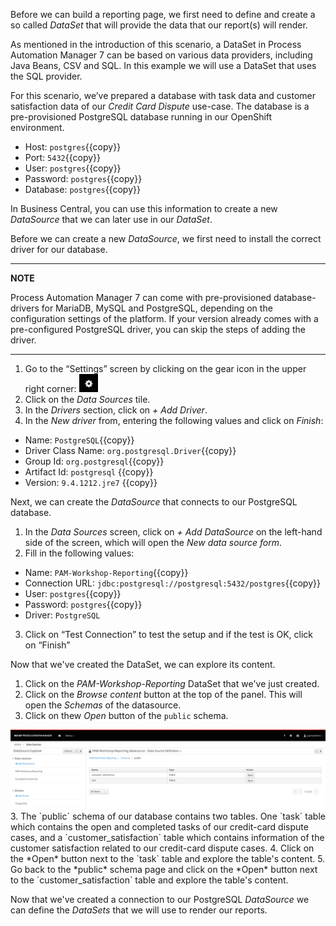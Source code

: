 Before we can build a reporting page, we first need to define and create a so called *DataSet* that will provide the data that our report(s) will render.

As mentioned in the introduction of this scenario, a DataSet in Process Automation Manager 7 can be based on various data providers, including Java Beans, CSV and SQL. In this example we will use a DataSet that uses the SQL provider.

For this scenario, we’ve prepared a database with task data and customer satisfaction data of our *Credit Card Dispute* use-case. The database is a pre-provisioned PostgreSQL database running in our OpenShift environment.

* Host: `postgres`{{copy}}
* Port: `5432`{{copy}}
* User: `postgres`{{copy}}
* Password: `postgres`{{copy}}
* Database: `postgres`{{copy}}

In Business Central, you can use this information to create a new *DataSource* that we can later use in our *DataSet*.

Before we can create a new *DataSource*, we first need to install the correct driver for our database.

---
**NOTE**

Process Automation Manager 7 can come with pre-provisioned database-drivers for MariaDB, MySQL and PostgreSQL, depending on the configuration settings of the platform. If your version already comes with a pre-configured PostgreSQL driver, you can skip the steps of adding the driver.

---

1. Go to the “Settings” screen by clicking on the gear icon in the upper right corner: <img src="../../assets/middleware/rhpam-7-workshop/gear-icon.png" width="30" />
2. Click on the *Data Sources* tile.
3. In the *Drivers* section, click on *+ Add Driver*.
4. In the *New driver* from, entering the following values and click on *Finish*:
  * Name: `PostgreSQL`{{copy}}
  * Driver Class Name: `org.postgresql.Driver`{{copy}}
  * Group Id: `org.postgresql`{{copy}}
  * Artifact Id: `postgresql` {{copy}}
  * Version: `9.4.1212.jre7` {{copy}}

Next, we can create the *DataSource* that connects to our PostgreSQL database.

1. In the *Data Sources* screen, click on *+ Add DataSource* on the left-hand side of the screen, which will open the *New data source form*.
2. Fill in the following values:
  * Name: `PAM-Workshop-Reporting`{{copy}}
  * Connection URL: `jdbc:postgresql://postgresql:5432/postgres`{{copy}}
  * User: `postgres`{{copy}}
  * Password: `postgres`{{copy}}
  * Driver: `PostgreSQL`
3. Click on “Test Connection” to test the setup and if the test is OK, click on “Finish”

Now that we've created the DataSet, we can explore its content.

1. Click on the *PAM-Workshop-Reporting* DataSet that we've just created.
2. Click on the *Browse content* button at the top of the panel. This will open the *Schemas* of the datasource.
3. Click on thew *Open* button of the `public` schema.
<img src="../../assets/middleware/rhpam-7-workshop/pam-enablement-dataset-explore.png" width="600" />
3. The `public` schema of our database contains two tables. One `task` table which contains the open and completed tasks of our credit-card dispute cases, and a `customer_satisfaction` table which contains information of the customer satisfaction related to our credit-card dispute cases.
4. Click on the *Open* button next to the `task` table and explore the table's content.
5. Go back to the *public* schema page and click on the *Open* button next to the `customer_satisfaction` table and explore the table's content.

Now that we've created a connection to our PostgreSQL *DataSource* we can define the *DataSets* that we will use to render our reports.
